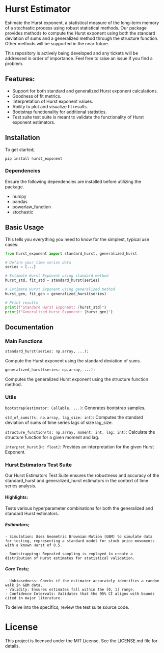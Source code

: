 # Hurst Estimator

Estimate the Hurst exponent, a statistical measure of the long-term memory of a stochastic process using robust statistical methods. Our package provides methods to compute the Hurst exponent using both the standard deviation of sums and a generalized method through the structure function. Other methods will be supported in the near future.

This repository  is actively being developed and any tickets will be addressed in order of importance. Feel free to raise an issue if you find a problem.

## Features:

  - Support for both standard and generalized Hurst exponent calculations.
  - Goodness of fit metrics.
  - Interpretation of Hurst exponent values.
  - Ability to plot and visualize fit results.
  - Bootstrap functionality for additional statistics.
  - Test suite test suite is meant to validate the functionality of Hurst exponent estimators.

## Installation 

To get started;

`pip install hurst_exponent`


### Dependencies
Ensure the following dependencies are installed before utilizing the package.

  - numpy
  - pandas
  - powerlaw_function
  - stochastic

## Basic Usage 

This tells you everything you need to know for the simplest, typical use cases:
  
~~~python
from hurst_exponent import standard_hurst, generalized_hurst

# Define your time series data
series = [...]

# Estimate Hurst Exponent using standard method
hurst_std, fit_std = standard_hurst(series)

# Estimate Hurst Exponent using generalized method
hurst_gen, fit_gen = generalized_hurst(series)

# Print results
print(f"Standard Hurst Exponent: {hurst_std}")
print(f"Generalized Hurst Exponent: {hurst_gen}")
~~~

## Documentation

### Main Functions
  ~~~python
  standard_hurst(series: np.array, ...):
  ~~~
  Compute the Hurst exponent using the standard deviation of sums.

  ~~~python
  generalized_hurst(series: np.array, ...):
  ~~~
  Computes the generalized Hurst exponent using the structure function method.


### Utils

  `bootstrap(estimator: Callable, ...)`: Generates bootstrap samples.
  
  `std_of_sums(ts: np.array, lag_size: int)`: Computes the standard deviation of sums of time series lags of size lag_size.

  `structure_function(ts: np.array, moment: int, lag: int)`: Calculate the structure function for a given moment and lag.

  `interpret_hurst(H: float)`: Provides an interpretation for the given Hurst Exponent.


### Hurst Estimators Test Suite

Our Hurst Estimators Test Suite ensures the robustness and accuracy of the  standard_hurst and generalized_hurst estimators in the context of time series analysis.

#### Highlights:

Tests various hyperparameter combinations for both the generalized and standard Hurst estimators.

  ##### Estimators;
  
    - Simulation: Uses Geometric Brownian Motion (GBM) to simulate data for testing, representing a standard model for stock price movements with a known Hurst of 0.5.

    - Bootstrapping: Repeated sampling is employed to create a distribution of Hurst estimates for statistical validation.

  ##### Core Tests;

    - Unbiasedness: Checks if the estimator accurately identifies a random walk in GBM data.
    - Validity: Ensures estimates fall within the [0, 1] range.
    - Confidence Intervals: Validates that the 95% CI aligns with bounds cited in major literature.
  
To delve into the specifics, review the test suite source code.

# License
This project is licensed under the MIT License. See the LICENSE.md file for details.



